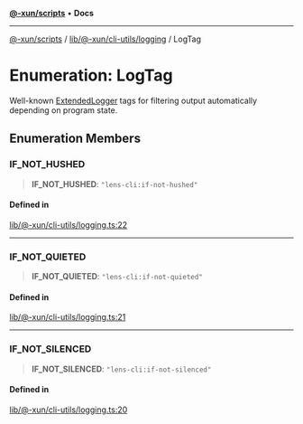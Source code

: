 [**@-xun/scripts**](../../../../../README.md) • **Docs**

***

[@-xun/scripts](../../../../../README.md) / [lib/@-xun/cli-utils/logging](../README.md) / LogTag

# Enumeration: LogTag

Well-known [ExtendedLogger](../../../../rejoinder/interfaces/ExtendedLogger.md) tags for filtering output automatically
depending on program state.

## Enumeration Members

### IF\_NOT\_HUSHED

> **IF\_NOT\_HUSHED**: `"lens-cli:if-not-hushed"`

#### Defined in

[lib/@-xun/cli-utils/logging.ts:22](https://github.com/Xunnamius/xscripts/blob/184c8e10da5407b40476129ff0f6e538d7df3af0/lib/@-xun/cli-utils/logging.ts#L22)

***

### IF\_NOT\_QUIETED

> **IF\_NOT\_QUIETED**: `"lens-cli:if-not-quieted"`

#### Defined in

[lib/@-xun/cli-utils/logging.ts:21](https://github.com/Xunnamius/xscripts/blob/184c8e10da5407b40476129ff0f6e538d7df3af0/lib/@-xun/cli-utils/logging.ts#L21)

***

### IF\_NOT\_SILENCED

> **IF\_NOT\_SILENCED**: `"lens-cli:if-not-silenced"`

#### Defined in

[lib/@-xun/cli-utils/logging.ts:20](https://github.com/Xunnamius/xscripts/blob/184c8e10da5407b40476129ff0f6e538d7df3af0/lib/@-xun/cli-utils/logging.ts#L20)
